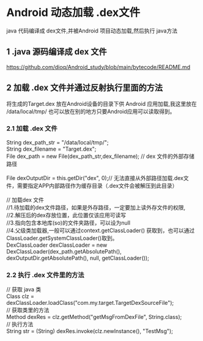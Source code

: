 # Android 动态加载 .dex文件

java 代码编译成 dex文件,并被Android 项目动态加载,然后执行 java方法

## 1 .java 源码编译成 dex 文件

https://github.com/dioq/Android_study/blob/main/bytecode/README.md

## 2 加载 .dex 文件并通过反射执行里面的方法

将生成的Target.dex 放在Android设备的目录下供 Android 应用加载,我这里放在 /data/local/tmp/
也可以放在别的地方只要Android应用可以读取得到。

### 2.1 加载 .dex 文件

String dex_path_str = "/data/local/tmp/";    </br>
String dex_filename = "Target.dex";    </br>
File dex_path = new File(dex_path_str,dex_filename); // dex 文件的外部存储路径    </br>
</br>
File dexOutputDir = this.getDir("dex", 0);// 无法直接从外部路径加载.dex文件，需要指定APP内部路径作为缓存目录（.dex文件会被解压到此目录）    </br>
</br>
// 加载dex 文件    </br>
//1.待加载的dex文件路径，如果是外存路径，一定要加上读外存文件的权限,    </br>
//2.解压后的dex存放位置，此位置仅该应用可读写    </br>
//3.指向包含本地库(so)的文件夹路径，可以设为null        </br>
//4.父级类加载器,一般可以通过context.getClassLoader() 获取到，也可以通过ClassLoader.getSystemClassLoader()取到。    </br>
DexClassLoader dexClassLoader = new DexClassLoader(dex_path.getAbsolutePath(), dexOutputDir.getAbsolutePath(), null, getClassLoader());

### 2.2 执行 .dex 文件里的方法

// 获取 java 类    </br>
Class clz = dexClassLoader.loadClass("com.my.target.TargetDexSourceFile");    </br>
// 获取类里的方法    </br>
Method dexRes = clz.getMethod("getMsgFromDexFile", String.class);    </br>
// 执行方法        </br>
String str = (String) dexRes.invoke(clz.newInstance(), "TestMsg");
